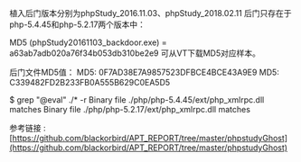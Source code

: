 植入后门版本分别为phpStudy_2016.11.03、phpStudy_2018.02.11
后门只存在于php-5.4.45和php-5.2.17两个版本中：

MD5 (phpStudy20161103_backdoor.exe) = a63ab7adb020a76f34b053db310be2e9
可从VT下载MD5对应样本。


后门文件MD5值：
MD5: 0F7AD38E7A9857523DFBCE4BCE43A9E9
MD5: C339482FD2B233FB0A555B629C0EA5D5

$ grep "@eval" ./* -r
Binary file ./php/php-5.4.45/ext/php_xmlrpc.dll matches
Binary file ./php/php-5.2.17/ext/php_xmlrpc.dll matches



参考链接 : [https://github.com/blackorbird/APT_REPORT/tree/master/phpstudyGhost](https://github.com/blackorbird/APT_REPORT/tree/master/phpstudyGhost)